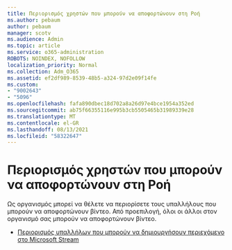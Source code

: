 ```yaml
---
title: Περιορισμός χρηστών που μπορούν να αποφορτώνουν στη Ροή
ms.author: pebaum
author: pebaum
manager: scotv
ms.audience: Admin
ms.topic: article
ms.service: o365-administration
ROBOTS: NOINDEX, NOFOLLOW
localization_priority: Normal
ms.collection: Adm_O365
ms.assetid: ef2df989-8539-48b5-a324-97d2e09f14fe
ms.custom:
- "9002643"
- "5096"
ms.openlocfilehash: fafa890dbec18d702a8a26d97e4bce1954a352ed
ms.sourcegitcommit: ab75f66355116e995b3cb5505465b31989339e28
ms.translationtype: MT
ms.contentlocale: el-GR
ms.lasthandoff: 08/13/2021
ms.locfileid: "58322647"
---
```

# <a name="restrict-users-who-can-upload-to-stream"></a>Περιορισμός χρηστών που μπορούν να αποφορτώνουν στη Ροή

Ως οργανισμός μπορεί να θέλετε να περιορίσετε τους υπαλλήλους που μπορούν να αποφορτώνουν βίντεο. Από προεπιλογή, όλοι οι άλλοι στον οργανισμό σας μπορούν να αποφορτώνουν βίντεο.

- [Περιορισμός υπαλλήλων που μπορούν να δημιουργήσουν περιεχόμενο στο Microsoft Stream](https://docs.microsoft.com/stream/restrict-uploaders)
